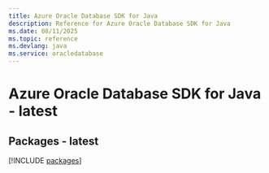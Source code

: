 ```yaml
---
title: Azure Oracle Database SDK for Java
description: Reference for Azure Oracle Database SDK for Java
ms.date: 08/11/2025
ms.topic: reference
ms.devlang: java
ms.service: oracledatabase
---
```

# Azure Oracle Database SDK for Java - latest
## Packages - latest
[!INCLUDE [packages](oracle-database-index.md)]